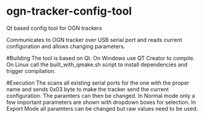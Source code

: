 # ogn-tracker-config-tool
Qt based config tool for OGN trackers

Communicates to OGN tracker over USB serial port and reads current configuration and allows changing parameters.

#Building
The tool is based on Qt. On Windows use QT Creator to compile. On Linux call the built_with_qmake.sh script to install dependencies and trigger compilation.

#Execution
The scans all existing serial ports for the one with the proper name and sends 0x03 byte to make the tracker send the current configuration. The paramters can then be changed. In Normal mode only a few important parameters are shown with dropdown boxes for selection. In Export Mode all paramters can be changed but raw values need to be used.
